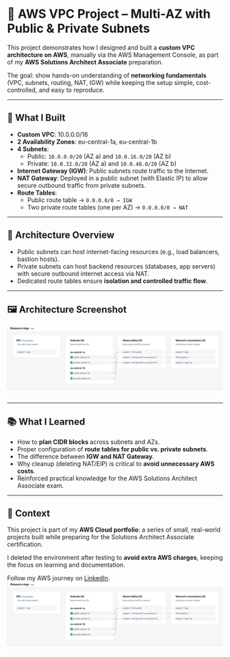 # 🧱 AWS VPC Project – Multi-AZ with Public & Private Subnets

This project demonstrates how I designed and built a **custom VPC architecture on AWS**, manually via the AWS Management Console, as part of my **AWS Solutions Architect Associate** preparation.

The goal: show hands-on understanding of **networking fundamentals** (VPC, subnets, routing, NAT, IGW) while keeping the setup simple, cost-controlled, and easy to reproduce.

---

## 🔧 What I Built

- **Custom VPC**: 10.0.0.0/16
- **2 Availability Zones**: eu-central-1a, eu-central-1b
- **4 Subnets**:  
  - Public: `10.0.0.0/20` (AZ a) and `10.0.16.0/20` (AZ b)  
  - Private: `10.0.32.0/20` (AZ a) and `10.0.48.0/20` (AZ b)
- **Internet Gateway (IGW)**: Public subnets route traffic to the Internet.
- **NAT Gateway**: Deployed in a public subnet (with Elastic IP) to allow secure outbound traffic from private subnets.
- **Route Tables**:  
  - Public route table → `0.0.0.0/0 → IGW`
  - Two private route tables (one per AZ) → `0.0.0.0/0 → NAT`

---

## 📐 Architecture Overview

- Public subnets can host internet-facing resources (e.g., load balancers, bastion hosts).  
- Private subnets can host backend resources (databases, app servers) with secure outbound internet access via NAT.  
- Dedicated route tables ensure **isolation and controlled traffic flow**.

---

## 🖼️ Architecture Screenshot

![VPC Architecture](./vpc-project-screenshot.png)

---

## 📚 What I Learned

- How to **plan CIDR blocks** across subnets and AZs.  
- Proper configuration of **route tables for public vs. private subnets**.  
- The difference between **IGW and NAT Gateway**.  
- Why cleanup (deleting NAT/EIP) is critical to **avoid unnecessary AWS costs**.  
- Reinforced practical knowledge for the AWS Solutions Architect Associate exam.

---

## 🚀 Context

This project is part of my **AWS Cloud portfolio**: a series of small, real-world projects built while preparing for the Solutions Architect Associate certification.

I deleted the environment after testing to **avoid extra AWS charges**, keeping the focus on learning and documentation.

Follow my AWS journey on [LinkedIn](https://www.linkedin.com/in/ciro-riccio-a1a933197/).
![VPC Architecture](./vpc-project-screenshot.png)
